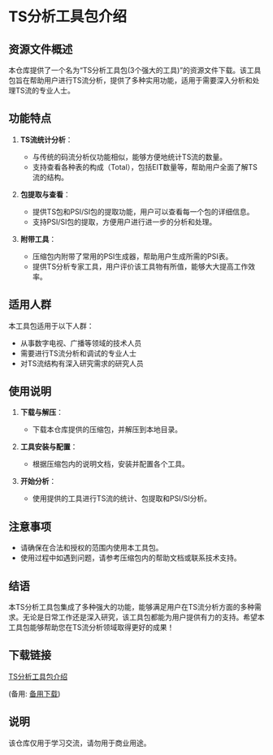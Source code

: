 # TS分析工具包介绍

## 资源文件概述

本仓库提供了一个名为“TS分析工具包(3个强大的工具)”的资源文件下载。该工具包旨在帮助用户进行TS流分析，提供了多种实用功能，适用于需要深入分析和处理TS流的专业人士。

## 功能特点

1. **TS流统计分析**：
   - 与传统的码流分析仪功能相似，能够方便地统计TS流的数量。
   - 支持查看各种表的构成（Total），包括EIT数量等，帮助用户全面了解TS流的结构。

2. **包提取与查看**：
   - 提供TS包和PSI/SI包的提取功能，用户可以查看每一个包的详细信息。
   - 支持PSI/SI包的提取，方便用户进行进一步的分析和处理。

3. **附带工具**：
   - 压缩包内附带了常用的PSI生成器，帮助用户生成所需的PSI表。
   - 提供TS分析专家工具，用户评价该工具物有所值，能够大大提高工作效率。

## 适用人群

本工具包适用于以下人群：
- 从事数字电视、广播等领域的技术人员
- 需要进行TS流分析和调试的专业人士
- 对TS流结构有深入研究需求的研究人员

## 使用说明

1. **下载与解压**：
   - 下载本仓库提供的压缩包，并解压到本地目录。

2. **工具安装与配置**：
   - 根据压缩包内的说明文档，安装并配置各个工具。

3. **开始分析**：
   - 使用提供的工具进行TS流的统计、包提取和PSI/SI分析。

## 注意事项

- 请确保在合法和授权的范围内使用本工具包。
- 使用过程中如遇到问题，请参考压缩包内的帮助文档或联系技术支持。

## 结语

本TS分析工具包集成了多种强大的功能，能够满足用户在TS流分析方面的多种需求。无论是日常工作还是深入研究，该工具包都能为用户提供有力的支持。希望本工具包能够帮助您在TS流分析领域取得更好的成果！

## 下载链接
[TS分析工具包介绍](https://pan.quark.cn/s/42263060dd4e) 

(备用: [备用下载](https://pan.baidu.com/s/1_ZIKiQj9zS_fCUGhRMhceg?pwd=1234))

## 说明

该仓库仅用于学习交流，请勿用于商业用途。
